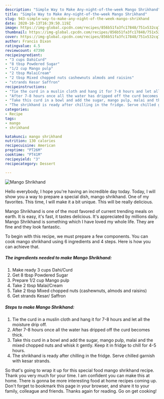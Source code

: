 ```yaml
---
description: "Simple Way to Make Any-night-of-the-week Mango Shrikhand"
title: "Simple Way to Make Any-night-of-the-week Mango Shrikhand"
slug: 943-simple-way-to-make-any-night-of-the-week-mango-shrikhand
date: 2020-10-13T16:39:50.119Z
image: https://img-global.cpcdn.com/recipes/856b51fa3fc17848/751x532cq70/mango-shrikhand-recipe-main-photo.jpg
thumbnail: https://img-global.cpcdn.com/recipes/856b51fa3fc17848/751x532cq70/mango-shrikhand-recipe-main-photo.jpg
cover: https://img-global.cpcdn.com/recipes/856b51fa3fc17848/751x532cq70/mango-shrikhand-recipe-main-photo.jpg
author: Francis Dixon
ratingvalue: 4.5
reviewcount: 47390
recipeingredient:
- "3 cups DahiCurd"
- "8 tbsp Powdered Sugar"
- "1/2 cup Mango pulp"
- "2 tbsp MalaiCream"
- "2 tbsp Mixed chopped nuts cashewnuts almods and raisins"
- "strands Kesar Saffron"
recipeinstructions:
- "Tie the curd in a muslin cloth and hang it for 7-8 hours and let all the moisture drip off."
- "After 7-8 hours once all the water has dripped off the curd becomes thick."
- "Take this curd in a bowl and add the sugar, mango pulp, malai and the mixed chopped nuts and whisk it gently. Keep it in fridge to chill for 4-5 hours."
- "The shrikhand is ready after chilling in the fridge. Serve chilled garnish with kesar strands."
categories:
- Recipe
tags:
- mango
- shrikhand

katakunci: mango shrikhand 
nutrition: 130 calories
recipecuisine: American
preptime: "PT26M"
cooktime: "PT41M"
recipeyield: "3"
recipecategory: Dessert

---
```



![Mango Shrikhand](https://img-global.cpcdn.com/recipes/856b51fa3fc17848/751x532cq70/mango-shrikhand-recipe-main-photo.jpg)

Hello everybody, I hope you're having an incredible day today. Today, I will show you a way to prepare a special dish, mango shrikhand. One of my favorites. This time, I will make it a bit unique. This will be really delicious.



Mango Shrikhand is one of the most favored of current trending meals on earth. It is easy, it's fast, it tastes delicious. It's appreciated by millions daily. Mango Shrikhand is something which I have loved my whole life. They are fine and they look fantastic.


To begin with this recipe, we must prepare a few components. You can cook mango shrikhand using 6 ingredients and 4 steps. Here is how you can achieve that.

<!--inarticleads1-->

##### The ingredients needed to make Mango Shrikhand:

1. Make ready 3 cups Dahi/Curd
1. Get 8 tbsp Powdered Sugar
1. Prepare 1/2 cup Mango pulp
1. Take 2 tbsp Malai/Cream
1. Take 2 tbsp Mixed chopped nuts (cashewnuts, almods and raisins)
1. Get strands Kesar/ Saffron




<!--inarticleads2-->

##### Steps to make Mango Shrikhand:

1. Tie the curd in a muslin cloth and hang it for 7-8 hours and let all the moisture drip off.
1. After 7-8 hours once all the water has dripped off the curd becomes thick.
1. Take this curd in a bowl and add the sugar, mango pulp, malai and the mixed chopped nuts and whisk it gently. Keep it in fridge to chill for 4-5 hours.
1. The shrikhand is ready after chilling in the fridge. Serve chilled garnish with kesar strands.




So that's going to wrap it up for this special food mango shrikhand recipe. Thank you very much for your time. I am confident you can make this at home. There is gonna be more interesting food at home recipes coming up. Don't forget to bookmark this page in your browser, and share it to your family, colleague and friends. Thanks again for reading. Go on get cooking!
